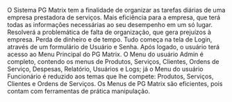 O Sistema PG Matrix tem a finalidade de organizar as tarefas diárias de uma empresa prestadora de serviços. Mais eficiência para a empresa, que terá todas as informações necessárias ao seu desempenho em um só lugar. 
    Resolverá a problemática de falta de organização, que gera prejuízos à empresa. Perda de dinheiro e de tempo. 
     Tudo começa na tela de Login, através de um formulário de Usuário e Senha. Após logado, o usuário terá acesso ao Menu Principal do PG Matrix. 
    O Menu do usuário Admin é completo, contendo os menus de Produtos, Serviços, Clientes, Ordens de Serviço, Despesas, Relatório, Usuários e Logs; já o Menu do usuário Funcionário é reduzido aos temas que lhe compete: Produtos, Serviços, Clientes e Ordens de Serviços. 
    Os Menus de PG Matrix são eficientes, pois contam com ferramentas de prática manipulação.
